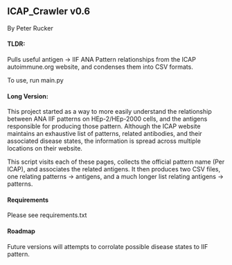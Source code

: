 ## ICAP_Crawler v0.6
By Peter Rucker

#### TLDR:

Pulls useful antigen -> IIF ANA Pattern relationships from the ICAP autoimmune.org website, and condenses them into 
CSV formats.

To use, run main.py

#### Long Version:

This project started as a way to more easily understand the relationship between ANA IIF patterns on HEp-2/HEp-2000 cells,
and the antigens responsible for producing those pattern. Although the ICAP website maintains an exhaustive list of patterns, 
related antibodies, and their associated disease states, the information is spread across multiple locations on their website.

This script visits each of these pages, collects the official pattern name (Per ICAP), and associates the related antigens. 
It then produces two CSV files, one relating patterns -> antigens, and a much longer list relating antigens -> patterns.

#### Requirements
Please see requirements.txt

#### Roadmap
Future versions will attempts to corrolate possible disease states to IIF pattern.


